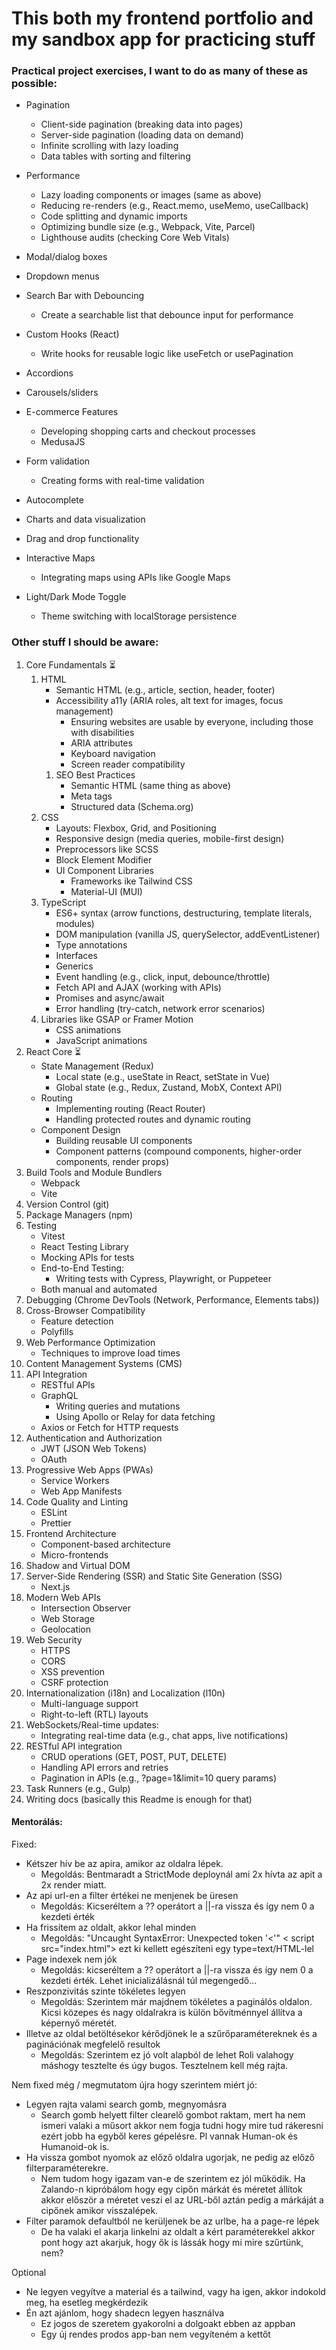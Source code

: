 # This both my frontend portfolio and my sandbox app for practicing stuff

### Practical project exercises, I want to do as many of these as possible:
- Pagination
  - Client-side pagination (breaking data into pages)
  - Server-side pagination (loading data on demand)
  - Infinite scrolling with lazy loading
  - Data tables with sorting and filtering
- Performance
  - Lazy loading components or images (same as above)
  - Reducing re-renders (e.g., React.memo, useMemo, useCallback)
  - Code splitting and dynamic imports
  - Optimizing bundle size (e.g., Webpack, Vite, Parcel)
  - Lighthouse audits (checking Core Web Vitals)
- Modal/dialog boxes
- Dropdown menus
- Search Bar with Debouncing
  - Create a searchable list that debounce input for performance
- Custom Hooks (React)
  - Write hooks for reusable logic like useFetch or usePagination
- Accordions
- Carousels/sliders
- E-commerce Features
  - Developing shopping carts and checkout processes
  - MedusaJS
- Form validation
  - Creating forms with real-time validation
- Autocomplete

- Charts and data visualization
- Drag and drop functionality
- Interactive Maps
  - Integrating maps using APIs like Google Maps
- Light/Dark Mode Toggle
  - Theme switching with localStorage persistence
  

### Other stuff I should be aware:
1. Core Fundamentals ⏳
   1. HTML
      - Semantic HTML (e.g., article, section, header, footer)
      - Accessibility a11y (ARIA roles, alt text for images, focus management)
        - Ensuring websites are usable by everyone, including those with disabilities
        - ARIA attributes
        - Keyboard navigation
        - Screen reader compatibility
      1. SEO Best Practices 
         - Semantic HTML (same thing as above)
         - Meta tags
         - Structured data (Schema.org)
   2. CSS
      - Layouts: Flexbox, Grid, and Positioning
      - Responsive design (media queries, mobile-first design)
      - Preprocessors like SCSS
      - Block Element Modifier
      - UI Component Libraries
        - Frameworks ike Tailwind CSS
        - Material-UI (MUI)
   3. TypeScript
      - ES6+ syntax (arrow functions, destructuring, template literals, modules)
      - DOM manipulation (vanilla JS, querySelector, addEventListener)
      - Type annotations
      - Interfaces
      - Generics
      - Event handling (e.g., click, input, debounce/throttle)
      - Fetch API and AJAX (working with APIs)
      - Promises and async/await
      - Error handling (try-catch, network error scenarios)
   4. Libraries like GSAP or Framer Motion
      - CSS animations
      - JavaScript animations
2. React Core ⏳
   - State Management (Redux)
     - Local state (e.g., useState in React, setState in Vue)
     - Global state (e.g., Redux, Zustand, MobX, Context API)
   - Routing
     - Implementing routing (React Router)
     - Handling protected routes and dynamic routing
   - Component Design
     - Building reusable UI components
     - Component patterns (compound components, higher-order components, render props)
3. Build Tools and Module Bundlers
   - Webpack
   - Vite
4. Version Control (git)
5. Package Managers (npm)
6. Testing
   - Vitest
   - React Testing Library
   - Mocking APIs for tests
   - End-to-End Testing:
     - Writing tests with Cypress, Playwright, or Puppeteer
   - Both manual and automated
7. Debugging (Chrome DevTools (Network, Performance, Elements tabs))
8. Cross-Browser Compatibility
   - Feature detection
   - Polyfills
9. Web Performance Optimization
   - Techniques to improve load times
10. Content Management Systems (CMS)
11. API Integration
    - RESTful APIs
    - GraphQL
      -  Writing queries and mutations
      -  Using Apollo or Relay for data fetching
    - Axios or Fetch for HTTP requests
12. Authentication and Authorization
    - JWT (JSON Web Tokens)
    - OAuth
13. Progressive Web Apps (PWAs)
    - Service Workers
    - Web App Manifests
14. Code Quality and Linting
    - ESLint
    - Prettier
15. Frontend Architecture
    - Component-based architecture
    - Micro-frontends
16. Shadow and Virtual DOM 
17. Server-Side Rendering (SSR) and Static Site Generation (SSG)
    - Next.js
18. Modern Web APIs
    - Intersection Observer
    - Web Storage
    - Geolocation
19. Web Security
    - HTTPS
    - CORS
    - XSS prevention
    - CSRF protection
20. Internationalization (i18n) and Localization (l10n)
    - Multi-language support
    - Right-to-left (RTL) layouts
21. WebSockets/Real-time updates:
    - Integrating real-time data (e.g., chat apps, live notifications)
22. RESTful API integration
    - CRUD operations (GET, POST, PUT, DELETE)
    - Handling API errors and retries
    - Pagination in APIs (e.g., ?page=1&limit=10 query params)
23. Task Runners (e.g., Gulp)
24. Writing docs (basically this Readme is enough for that)

#### Mentorálás:
Fixed:
- Kétszer hív be az apira, amikor az oldalra lépek. 
  - Megoldás: Bentmaradt a StrictMode deploynál ami 2x hívta az apit a 2x render miatt.
- Az api url-en a filter értékei ne menjenek be üresen 
  - Megoldás: Kicseréltem a ?? operátort a ||-ra vissza és így nem 0 a kezdeti érték
- Ha frissítem az oldalt, akkor lehal minden 
  - Megoldás: "Uncaught SyntaxError: Unexpected token '<'" < script src="index.html"></script> ezt ki kellett egészíteni egy type=text/HTML-lel
- Page indexek nem jók  
  - Megoldás: kicseréltem a ?? operátort a ||-ra vissza és így nem 0 a kezdeti érték. Lehet inicializálásnál túl megengedő...
- Reszponzivitás szinte tökéletes legyen 
  - Megoldás: Szerintem már majdnem tökéletes a paginálós oldalon. Kicsi közepes és nagy oldalrakra is külön bővítménnyel állítva a képernyő méretét.
- Illetve az oldal betöltésekor kérődjönek le a szűrőparamétereknek és a paginációnak megfelelő resultok
  - Megoldás: Szerintem ez jó volt alapból de lehet Roli valahogy máshogy tesztelte és úgy bugos. Tesztelnem kell még rajta.
  
Nem fixed még / megmutatom újra hogy szerintem miért jó:
- Legyen rajta valami search gomb, megnyomásra
  - Search gomb helyett filter clearelő gombot raktam, mert ha nem ismeri valaki a műsort akkor nem fogja tudni hogy mire tud rákeresni ezért jobb ha egyből keres gépelésre. Pl vannak Human-ok és Humanoid-ok is.
- Ha vissza gombot nyomok az előző oldalra ugorjak, ne pedig az előző filterparaméterekre.
  - Nem tudom hogy igazam van-e de szerintem ez jól működik. Ha Zalando-n kipróbálom hogy egy cipőn márkát és méretet állítok akkor először a méretet veszi el az URL-ből aztán pedig a márkáját a cipőnek amikor visszalépek.
- Filter paramok defaultból ne kerüljenek be az urlbe, ha a page-re lépek
  - De ha valaki el akarja linkelni az oldalt a kért paraméterekkel akkor pont hogy azt akarjuk, hogy ők is lássák hogy mi mire szűrtünk, nem?

Optional
- Ne legyen vegyítve a material és a tailwind, vagy ha igen, akkor indokold meg, ha esetleg megkérdezik
- Én azt ajánlom, hogy shadecn legyen használva
  - Ez jogos de szeretem gyakorolni a dolgoakt ebben az appban
  - Egy új rendes prodos app-ban nem vegyíteném a kettőt
